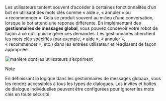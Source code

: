Les utilisateurs tentent souvent d’accéder à certaines fonctionnalités d’un bot en utilisant des mots clés comme « aide », « annuler » ou « recommencer ». Cela se produit souvent au milieu d’une conversation, lorsque le bot attend une réponse différente. En implémentant des **gestionnaires de messages global**, vous pouvez concevoir votre robot de façon à ce qu’il puisse gérer ces demandes.
Les gestionnaires cherchent les mots clés spécifiés (par exemple, « aide », « annuler », « recommencer », etc.) dans les entrées utilisateur et réagissent de façon appropriée. 

![manière dont les utilisateurs s’expriment](~/media/designing-bots/capabilities/trigger-actions.png)

> [!NOTE]
> En définissant la logique dans les gestionnaires de messages globaux, vous les rendez accessibles à tous les types de dialogues. Les invites et boîtes de dialogue individuelles peuvent être configurées pour ignorer les mots clés en toute sécurité.
